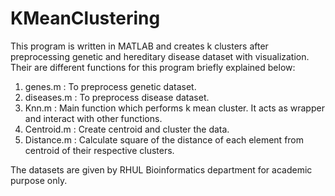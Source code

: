 # KMeanClustering

This program is written in MATLAB and creates k clusters after preprocessing genetic and hereditary disease dataset with visualization. Their are different functions for this program briefly explained below:

1. genes.m    : To preprocess genetic dataset.
2. diseases.m : To preprocess disease dataset.
3. Knn.m      : Main function which performs k mean cluster. It acts as wrapper and interact with other functions.
4. Centroid.m : Create centroid  and cluster the data.
5. Distance.m : Calculate square of the distance of each element from centroid of their respective clusters.

The datasets are given by RHUL Bioinformatics department for academic purpose only.


